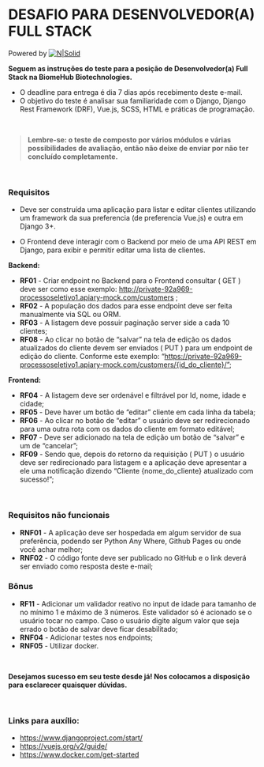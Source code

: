 # DESAFIO PARA DESENVOLVEDOR(A) FULL STACK

Powered by
[![N|Solid](https://static.wixstatic.com/media/ef1fe4_150ad6ed3f6f4c21883b3d68db773c9c~mv2.png/v1/fill/w_181,h_69,al_c,q_85,usm_0.66_1.00_0.01/biome-hub-1_cor.webp)](https://www.biome-hub.com/)

**Seguem as instruções do teste para a posição de Desenvolvedor(a) Full Stack na BiomeHub Biotechnologies.**

- O deadline para entrega é dia 7 dias após recebimento deste e-mail. 
- O objetivo do teste é analisar sua familiaridade com o Django, Django Rest Framework (DRF), Vue.js, SCSS, HTML e práticas de programação.
<p>&nbsp;</p>

> **Lembre-se: o teste de composto por vários módulos e várias possibilidades de avaliação, então não deixe de enviar por não ter concluído completamente.**
<p>&nbsp;</p>

### Requisitos

- Deve ser construída uma aplicação para listar e editar clientes utilizando um framework da sua preferencia (de preferencia Vue.js) e outra em Django 3+.

- O Frontend deve interagir com o Backend por meio de uma API REST em Django, para exibir e permitir editar uma lista de clientes.

**Backend:**

- **RF01** - Criar endpoint no Backend para o Frontend consultar ( GET ) deve ser como esse exemplo: 
http://private-92a969-processoseletivo1.apiary-mock.com/customers ;
- **RF02** - A população dos dados para esse endpoint deve ser feita manualmente via SQL ou ORM.
- **RF03** - A listagem deve possuir paginação server side a cada 10 clientes;
- **RF08** - Ao clicar no botão de “salvar” na tela de edição os dados atualizados do cliente devem ser enviados ( PUT ) para um endpoint de edição do cliente. Conforme este exemplo:
“https://private-92a969-processoseletivo1.apiary-mock.com/customers/{id_do_cliente}/”;

**Frontend:**

- **RF04** - A listagem deve ser ordenável e filtrável por Id, nome, idade e cidade;
- **RF05** - Deve haver um botão de “editar” cliente em cada linha da tabela;
- **RF06** - Ao clicar no botão de “editar” o usuário deve ser redirecionado para uma outra rota com os dados do cliente em formato editável;
- **RF07** - Deve ser adicionado na tela de edição um botão de “salvar” e um de “cancelar”;
- **RF09** - Sendo que, depois do retorno da requisição ( PUT ) o usuário deve ser redirecionado para listagem e a aplicação deve apresentar a ele uma notificação dizendo “Cliente {nome_do_cliente} atualizado com sucesso!”;
<p>&nbsp;</p>

### Requisitos não funcionais

- **RNF01** - A aplicação deve ser hospedada em algum servidor de sua preferência, podendo ser Python Any Where, Github Pages ou onde você achar melhor;
- **RNF02** - O código fonte deve ser publicado no GitHub e o link deverá ser enviado como
resposta deste e-mail;

### Bônus

- **RF11** - Adicionar um validador reativo no input de idade para tamanho de no mínimo 1 e máximo de 3 números. Este validador só é acionado se o usuário tocar no campo. Caso o usuário digite algum valor que seja errado o botão de salvar deve ficar desabilitado;
- **RNF04** - Adicionar testes nos endpoints;
- **RNF05** - Utilizar docker.
<p>&nbsp;</p>

**Desejamos sucesso em seu teste desde já! Nos colocamos a disposição para esclarecer quaisquer dúvidas.**
<p>&nbsp;</p>

### Links para auxílio:

- https://www.djangoproject.com/start/
- https://vuejs.org/v2/guide/
- https://www.docker.com/get-started